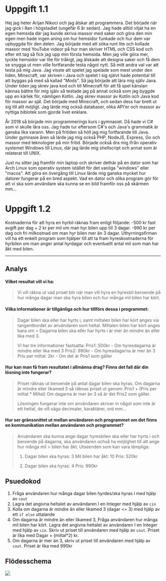 # Uppgift 1.1
Hej jag heter Arijan Nikoci och jag älskar att programmera. Det började när jag gick i 8an i högstadiet (ungefär 6 år sedan). Jag hade alltid viljat ha en egen hemsida där jag kunde skriva massor med saker och göra den min egen men hade ingen aning om hur hemsidor funkade och hur dem var upbyggda för den delen. Jag började med att söka runt lite och kollade massor med YouTube videor på hur man skriver HTML och CSS kod och efter ett tag så fick jag upp min första hemsida. Men jag ville göra mer, tyckte hemsidor var lite för tråkigt, jag älskade att designa saker och få dem se snygga ut men ville fortfarande testa något nytt. Så mitt andra val var att testa på mig Java. Jag visste att spelet jag spelade som mest under den tiden, Minecraft, var skriven i Java och spelet I sig självt hade potential till att byggas på med så kallad "Mods". Så jag började att lära mig själv Java. Under tiden jag skrev java kod och till Minecraft för att få spel känslan kännas bättre för mig själv så testade jag på annat också som jag byggde upp en kärlek för, nämligen Kotlin. Jag skrev massor av Kotlin och Java kod för massor av själ. Det började med Minecraft, och sedan dess har brett ut sig till allt möjligt. Jag lärde mig också databaser, olika API'er och massor av nyttiga biblotek som gjorde livet enklare.

År 2018 så började min programmerings kurs i gymnasiet. Då hade vi C# som vi skulle lära oss. Jag hade tur eftersom C#'s och Java's grammatik är ganska lika varann. Men på fritiden så höll jag mig fortfarande till Java. Under gymnasie åren så lärde jag mig också PHP, NodeJS, Express, Go och massor med teknologier på min fritid. Började också dra mig ifrån operativ systemet Windows till Linux, där jag lärde mig shellscript och annat som är relaterat till UNIX.

Just nu sitter jag framför min laptop och skriver dethär på en dator som har Arch Linux som operativ system istället för det vanilga "windows" eller "macos". Att göra en övergång till Linux lärde mig ganska mycket hur datorer fungerar på en bred aspekt. Vad en dator och olika program gör för att vi ska som användare ska kunna se en bild framför oss på skärmen mm...

# Uppgift 1.2

Kostnaderna för att hyra en hyrbil räknas fram enligt följande: -500 kr fast avgift per dag + 2 kr per mil om man hyr bilen upp till 3 dagar. -990 kr per dag och fri milkostnad om man hyr bilen mer än 3 dagar. Uthyrningsfirman vill ha ett enkelt program som hjälper till att ta fram hyreskostnaderna för hyrbilen om man anger antal hyrdagar och eventuellt antal mil som man har åkt med bilen.

___

## Analys
#### Vilket resultat vill vi ha:

> Vi vill räkna ut vad priset blir när man vill hyra en hyresbil beroende på hur många dagar man ska hyra bilen och hur många mil bilen har kört.

#### Vilka informationer är tillgänliga och hur tillförs dessa i programmet:
> Dagar bilen ska eller har hyrts i, samt miltalen bilen har kört anges via tangentbordet av användaren som heltal. Miltalen bilen har kört anges bara om > Dagarna bilen ska eller har hyrts i är mer än mindre än eller lika med 3.
> 
> Vi har tre informationer fastsatta:
> Pris1: 500kr - Om hyresdagarna är mindre eller lika med 3
> Pris2: 990kr - Om hyresdagarna är mer än 3
> Pris per miltal: 2kr - Om det är Pris1 som gäller

#### Hur kan man få fram resultatet i allmänna drag? Finns det fall där din lösning inte fungerar?
> Priset räknas ut beroende på antal dagar bilen ska hyras. Om dagarna är mindre eller likamed 3 så räknas priset ut genom:
> Pris1 + (Pris per miltal * Miltal)
> Om dagarna är mer än 3 så är det Pris2 som gäller.
> 
> Lösningen fungerar inte om användaren skriver in något som inte är ett heltal, de vill säga decimaler, karaktärer, ord mm...

#### Hur ser gränssnittet ut mellan användaren och programmet om det finns en kommunikation mellan användaren och programmet?
> Användaren ska kunna ange dagar hyresbilen ska eller har hyrts i och beroende på dagarna, ska användaren ochså ha möjlighet till att ange hur många mil > bilen har åkt. Utseenden som kan vara lämpliga:
> 
> 1)
>     Dagar bilen ska hyras: 3
>     Mil bilen har åkt: 10
>     Pris: 520kr
> 
> 2)  
>     Dagar bilen ska hyras: 4
>     Pris: 990kr

## Psuedokod
1. Fråga användaren hur många dagar bilen hyrdes/ska hyras i med hjälp av `cout`
2. Lagra det angivna heltalet av användaren I en Integer med hjälp av `cin`
3. Kolla om dagarna är mindre än eller likamed 3 (dagar <= 3) med hjälp av ett `if else` uttalande 
4. Om dagarna är mindre än eller likamed 3, Fråga användaren hur många mil bilen har kört. Lagra det angivna heltalet av användaren I en Integer med hjälp av `cin`. Skriv ut priset till användaren med hjälp av `cout`. Priset är lika med Dagar + (miltal*2) kr.
5. Om dagarna är mer än 3, skriv ut priset till användaren med hjälp av `cout`. Priset är lika med 990kr

## Flödesschema
<img src="https://i.imgur.com/M3k9cBl.jpeg">
